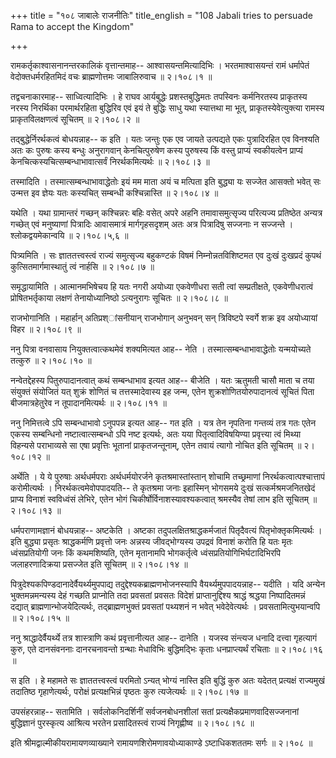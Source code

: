 +++
title = "१०८ जाबालेः राजनीतिः"
title_english = "108 Jabali tries to persuade Rama to accept the Kingdom"

+++


रामकर्तृकाश्वासनानन्तरकालिकं वृत्तान्तमाह-- आश्वासयन्तमित्यादिभिः ।
भरतमाश्वासयन्तं रामं धर्मापेतं वेदोक्तधर्मरहितमिदं वचः ब्राह्मणोत्तमः
जाबालिरुवाच  ॥  २।१०८।१  ॥   

  

तद्वचनाकारमाह-- साध्वित्यादिभिः । हे राघव आर्यबुद्धेः प्रशस्तबुद्धिमतः
तपस्विनः कर्मनिरतस्य प्राकृतस्य नरस्य निरर्थिका परमार्थरहिता बुद्धिरिव
एवं इयं ते बुद्धिः साधु यथा स्यात्तथा मा भूत्, प्राकृतस्येवेत्युक्त्या
रामस्य प्राकृतविलक्षणत्वं सूचितम्  ॥  २।१०८।२  ॥   

  

तद्बुद्धेर्निरर्थकत्वं बोधयन्नाह-- क इति । यतः जन्तुः एक एव जायते
उत्पद्यते एकः पुत्रादिरहित एव विनश्यति अतः कः पुरुषः कस्य बन्धुः
अनुरागवान् केनचित्पुरुषेण कस्य पुरुषस्य किं वस्तु प्राप्यं स्वकीयत्वेन
प्राप्यं केनचित्कस्यचित्सम्बन्धाभावात्सर्वं निरर्थकमित्यर्थः  ॥  २।१०८।३
 ॥   

  

तस्मादिति । तस्मात्सम्बन्धाभावाद्धेतोः इयं मम माता अयं च मत्पिता इति
बुद्ध्या यः सज्जेत आसक्तो भवेत् सः उन्मत्त इव ज्ञेयः यतः कस्यचित्
सम्बन्धी कश्चिन्नास्ति  ॥  २।१०८।४  ॥   

  

यथेति । यथा ग्रामान्तरं गच्छन् कश्चिन्नरः बहिः वसेत् अपरे अहनि
तमावासमुत्सृज्य परित्यज्य प्रतिष्ठेत अन्यत्र गच्छेत् एवं मनुष्याणां
पित्रादिः आवासमात्रं मार्गगृहसदृशम् अतः अत्र पित्रादिषु सज्जनाः न
सज्जन्ते । श्लोकद्वयमेकान्वयि  ॥  २।१०८।५,६  ॥   

  

पित्र्यमिति । सः ज्ञाततत्त्वस्त्वं राज्यं समुत्सृज्य बहुकण्टकं विषमं
निम्नोन्नतविशिष्टमत एव दुःखं दुःखप्रदं कुपथं कुत्सितमार्गमास्थातुं त्वं
नार्हसि  ॥  २।१०८।७  ॥   

  

समृद्धायामिति । आत्मानमभिषेचय हि यतः नगरी अयोध्या एकवेणीधरा सती त्वां
सम्प्रतीक्षते, एकवेणीधरात्वं प्रोषितभर्तृकाया लक्षणं तेनायोध्यानिष्ठो
ऽत्यनुरागः सूचितः  ॥  २।१०८।८  ॥   

  

राजभोगानिति । महार्हान् अतिप्रश्ांसनीयान् राजभोगान् अनुभवन् सन्
त्रिविष्टपे स्वर्गे शक्र इव अयोध्यायां विहर  ॥  २।१०८।९  ॥   

  

ननु पित्रा वनवासाय नियुक्तत्वात्कथमेवं शक्यमित्यत आह-- नेति ।
तस्मात्सम्बन्धाभावाद्धेतोः यन्मयोच्यते तत्कुरु  ॥  २।१०८।१०  ॥   

  

नन्वेतद्देहस्य पितुरुपादानत्वात् कथं सम्बन्धाभाव इत्यत आह-- बीजेति । यतः
ऋतुमती चासौ माता च तया संयुक्तं संयोजितं यत् शुक्रं शोणितं च
तत्तस्मादेवास्य इह जन्म, एतेन शुक्रशोणितयोरुपादानत्वं सूचितं पिता
बीजमात्रहेतुरेव न तूपादानमित्यर्थः  ॥  २।१०८।११  ॥   

  

ननु निमित्तत्वे ऽपि सम्बन्धाभावो ऽनुपपन्न इत्यत आह-- गत इति । यत्र तेन
नृपतिना गन्तव्यं तत्र गतः एतेन एकस्य सम्बन्धिनो नष्टात्वात्सम्बन्धो ऽपि
नष्ट इत्यर्थः, अतः यया पितृत्वादिविषयिण्या प्रवृत्त्या त्वं मिथ्या
विहन्यसे पराभाव्यसे सा एषा प्रवृत्तिः भूतानां प्राकृतजन्तूनाम्, एतेन
तवायं त्यागो नोचित इति सूचितम्  ॥  २।१०८।१२  ॥   

  

अर्थेति । ये ये पुरुषाः अर्थधर्मपराः अर्थधर्मयोरर्जने
कृतश्रमास्तांस्तान् शोचामि तच्छ्रमाणां निरर्थकत्वात्पश्चात्तापं
करोमीत्यर्थः । निरर्थकत्वमेवोपपादयति-- ते कृतश्रमा जनाः इहास्मिन्
भोगसमये दुःखं सत्कर्मश्रमजनितखेदं प्राप्य विनाशं स्वविध्वंसं लेभिरे,
एतेन भोगं चिकीर्षोर्विनाशस्यावश्यकत्वात् श्रमस्यैव तेषां लाभ इति सूचितम्
 ॥  २।१०८।१३  ॥   

  

धर्मपराणामज्ञानं बोधयन्नाह-- अष्टकेति । अष्टका तदुपलक्षितश्राद्धकर्मजातं
पितृदैवत्यं पितृभोक्तृकमित्यर्थः । इति बुद्ध्या प्रसृतः श्राद्धकर्मणि
प्रवृत्तो जनः अन्नस्य जीवद्भोग्यस्य उपद्रवं विनाशं करोति हि यतः मृतः
ध्वंसप्रतियोगी जनः किं कथमशिष्यति, एतेन मृतानामपि भोगकर्तृत्वे
ध्वंसप्रतियोगिभिर्घटादिभिरपि जलाहरणादिक्रया प्रसज्जेत इति सूचितम्  ॥ 
२।१०८।१४  ॥   

  

पित्रुदेश्यकपिण्डदानादेर्वैयर्थ्यमुपपाद्य तदुद्देश्यकब्राह्मणभोजनस्यापि
वैयर्थ्यमुपपादयन्नाह-- यदीति । यदि अन्येन भुक्तमन्नमन्यस्य देहं गच्छति
प्राप्नोति तदा प्रवसतां प्रवसतः विदेशं प्राप्तानुद्दिश्य श्राद्धं
श्रद्धया निष्पादितमन्नं दद्यात् ब्राह्मणान्भोजयेदित्यर्थः,
तद्ब्राह्मणभुक्तं प्रवसतां पथ्यशनं न भवेत् भवेदेवेत्यर्थः ।
प्रवसतामित्युभयान्वपि  ॥  २।१०८।१५  ॥   

  

ननु श्राद्धादेर्वैयर्थ्ये तत्र शास्त्राणि कथं प्रवृत्तानीत्यत आह--
दानेति । यजस्व संन्त्यज धनादि दत्त्वा गृहत्यागं कुरु, एते दानसंवननाः
दानरचनावन्तो ग्रन्थाः मेधाविभिः बुद्धिमद्भिः कृताः धनप्राप्त्यर्थं
रचिताः  ॥  २।१०८।१६  ॥   

  

स इति । हे महामते सः ज्ञाततत्त्वस्त्वं परमितो ऽन्यत् भोग्यं नास्ति इति
बुद्धिं कुरु अतः यदेतत् प्रत्यक्षं राज्यमुखं तदातिष्ठ गृहाणेत्यर्थः,
परोक्षं प्रत्यक्षभिन्नं पृष्ठतः कुरु त्यजेत्यर्थः  ॥  २।१०८।१७  ॥   

  

उपसंहरन्नाह-- सतामिति । सर्वलोकनिदर्शिनीं सर्वजनबोधनशीलां सतां
प्रत्यक्षैकप्रमाणवादिसज्जनानां बुद्धिज्ञानं पुरस्कृत्य आश्रित्य भरतेन
प्रसादितस्त्वं राज्यं निगृह्णीष्व  ॥  २।१०८।१८  ॥   

  

इति श्रीमद्वाल्मीकीयरामायणव्याख्याने रामायणशिरोमणावयोध्याकाण्डे
ऽष्टाधिकशततमः सर्गः  ॥  २।१०८  ॥   

  

  


